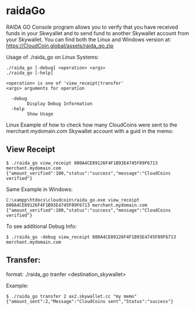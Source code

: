 # raidaGo

RAIDA GO Console program allows you to verify that you have received funds in your Skwyallet and to send fund to another Skywallet account from your Skywallet. You can find both the Linux and Windows version at: https://CloudCoin.global/assets/raida_go.zip


Usage of ./raida_go on Linux Systems:
```console
./raida_go [-debug] <operation> <args>
./raida_go [-help]

<operation> is one of 'view_receipt|transfer'
<args> arguments for operation

  -debug
        Display Debug Information
  -help
        Show Usage

```

Linux Example of how to check how many CloudCoins were sent to the merchant.mydomain.com Skywallet account with a guid in the memo:

## View Receipt

```console
$ ./raida_go view_receipt 080A4CE89126F4F1B93E4745F89F6713 merchant.mydomain.com
{"amount_verified":100,"status":"success","message":"CloudCoins verified"}
```
Same Example in Windows:
```console
C:\xampp\htdocs\cloudcoin\raida_go.exe view_receipt 080A4CE89126F4F1B93E4745F89F6713 merchant.mydomain.com
{"amount_verified":100,"status":"success","message":"CloudCoins verified"}
```
To see additional Debug Info:

```console
$ ./raida_go -debug view_receipt 080A4CE89126F4F1B93E4745F89F6713 merchant.mydomain.com
```


## Transfer:

format: ./raida_go tranfer <amount> <destination_skywallet> <memo>

Example:

```console
$ ./raida_go transfer 2 ax2.skywallet.cc "my memo"
{"amount_sent":2,"Message":"CloudCoins sent","Status":"success"}
```
